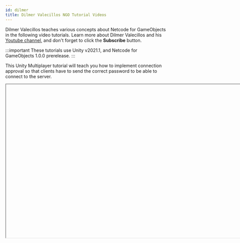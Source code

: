 ```yaml
---
id: dilmer
title: Dilmer Valecillos NGO Tutorial Videos
---
```


Dilmer Valecillos teaches various concepts about Netcode for GameObjects in the following video tutorials. Learn more about Dilmer Valecillos and his [Youtube channel](https://www.youtube.com/channel/UCHM37DnT_QGJT5Zyl4EmqcA), and don't forget to click the **Subscribe** button.

:::important
These tutorials use Unity v2021.1, and Netcode for GameObjects 1.0.0 prerelease. 
:::

This Unity Multiplayer tutorial will teach you how to implement connection approval so that clients have to send the correct password to be able to connect to the server.

<Iframe url="https://www.youtube.com/embed/d1FpS5hYlVE"
        width="854px"
        height="480px"
        id="myId"
        className="video-container"
        display="initial"
        position="relative"
        allow="accelerometer; autoplay; clipboard-write; encrypted-media; gyroscope; picture-in-picture" 
        allowfullscreen
        />

Video published 14th Nov 2021

This Unity Multiplayer tutorial will teach you how to implement:
- NetworkVariable types and how to use them 
- Network Transforms to synchronize player position across the network
- Synchronization of Player HUD over many clients 
- Player client controller and Network Behaviors 
- How and why should you use ServerRpc (Remote Procedure Calls)

<Iframe url="https://www.youtube.com/embed/rFCFMkzFaog"
        width="854px"
        height="480px"
        id="myId"
        className="video-container"
        display="initial"
        position="relative"
        allow="accelerometer; autoplay; clipboard-write; encrypted-media; gyroscope; picture-in-picture" 
        allowfullscreen
        />

Video published 15th Nov 2021

Dilmer takes a look at the Network Animator component and how you can synchronise animation states with other clients connected to the server or client-host. Features covered: 
<ul>
<li> NetworkAnimator component</li>
<li> NetworkVariables Vector3 and permissions</li>
<li> NetworkVariables with enum type for player state</li>
<li>Using CharacterController to control the player</li>
<li>Using ServerRpc to keep track of player state</li>
<li>Animation state based on NetworkVariable player state</li>
</ul>

<Iframe url="https://www.youtube.com/embed/GOtE96OKyVA"
        width="854px"
        height="480px"
        id="myId"
        className="video-container"
        display="initial"
        position="relative"
        allow="accelerometer; autoplay; clipboard-write; encrypted-media; gyroscope; picture-in-picture" 
        allowfullscreen
        />

Video published 15th Nov 2021

Dilmer looks at how to set up multiplayer capabilities available over the internet
 
<ul>
<li> Setting up Relay server through Unity Services</li>
<li> Adding Unity Relay and Unity Transport UDP packages</li>
<li> Adding a new multiplayer relay scene with the Unity Transport in the NetworkManager</li>
<li> Creating a RelayManager singleton to create a Relay allocation and also provide a join code to clients connecting via relay</li>
</ul>

<Iframe url="https://www.youtube.com/embed/82Lbho7S0OA"
        width="854px"
        height="480px"
        id="myId"
        className="video-container"
        display="initial"
        position="relative"
        allow="accelerometer; autoplay; clipboard-write; encrypted-media; gyroscope; picture-in-picture" 
        allowfullscreen
        />

Video published 25th Nov 2021

For project files access, check out the repository here: https://github.com/dilmerv/UnityMultiplayerPlayground

:::contribution Community Contribution
Thank you to Dilmer Valecillos and his [Youtube channel](https://www.youtube.com/channel/UCHM37DnT_QGJT5Zyl4EmqcA) for the video tutorials! These contributions are a fantastic help to the community.
:::

import Iframe from 'react-iframe'
